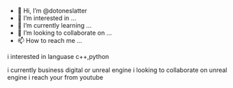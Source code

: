 - 👋 Hi, I’m @dotoneslatter
- 👀 I’m interested in ...
- 🌱 I’m currently learning ...
- 💞️ I’m looking to collaborate on ...
- 📫 How to reach me ...

<!---
dotoneslatter/dotoneslatter is a ✨ special ✨ repository because its `README.md` (this file) appears on your GitHub profile.
You can click the Preview link to take a look at your changes.
---> i interested in languase c++,python
i currently business digital or unreal engine
i looking to collaborate on unreal engine
i reach your from youtube
